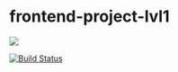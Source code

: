 # frontend-project-lvl1

<a href="https://codeclimate.com/github/XxMaKaPaKaxX/frontend-project-lvl1/maintainability"><img src="https://api.codeclimate.com/v1/badges/9f375081b6d3de9d55fc/maintainability" /></a>

[![Build Status](https://travis-ci.org/XxMaKaPaKaxX/frontend-project-lvl1.svg?branch=master)](https://travis-ci.org/XxMaKaPaKaxX/frontend-project-lvl1)



